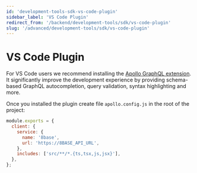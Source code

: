 ```yaml
---
id: 'development-tools-sdk-vs-code-plugin'
sidebar_label: 'VS Code Plugin'
redirect_from: '/backend/development-tools/sdk/vs-code-plugin'
slug: '/advanced/development-tools/sdk/vs-code-plugin'
---
```


# VS Code Plugin

For VS Code users we recommend installing the [Apollo GraphQL extension](https://marketplace.visualstudio.com/items?itemName=apollographql.vscode-apollo). It significantly improve the development experience by providing schema-based GraphQL autocompletion, query validation, syntax highlighting and more.

Once you installed the plugin create file `apollo.config.js` in the root of the project:

```javascript
module.exports = {
  client: {
    service: {
      name: '8base',
      url: 'https://8BASE_API_URL',
    },
    includes: ['src/**/*.{ts,tsx,js,jsx}'],
  },
};
```
